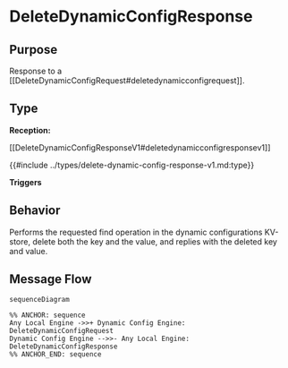 <div class="message">

# DeleteDynamicConfigResponse

## Purpose

<!-- ANCHOR: purpose -->
Response to a [[DeleteDynamicConfigRequest#deletedynamicconfigrequest]].
<!-- ANCHOR_END: purpose -->

## Type

<!-- ANCHOR: type -->
**Reception:**

[[DeleteDynamicConfigResponseV1#deletedynamicconfigresponsev1]]

{{#include ../types/delete-dynamic-config-response-v1.md:type}}

**Triggers**


<!-- ANCHOR_END: type -->

## Behavior

<!-- ANCHOR: behavior -->
Performs the requested find operation in the dynamic configurations KV-store,
delete both the key and the value, and replies with the deleted key and value. 
<!-- ANCHOR_END: behavior -->


## Message Flow

<!-- ANCHOR: messages -->
```mermaid
sequenceDiagram

%% ANCHOR: sequence
Any Local Engine ->>+ Dynamic Config Engine: DeleteDynamicConfigRequest
Dynamic Config Engine -->>- Any Local Engine: DeleteDynamicConfigResponse
%% ANCHOR_END: sequence
```

<!-- ANCHOR_END: messages -->

</div>